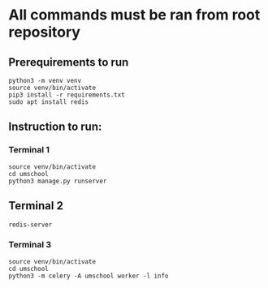 # All commands must be ran from root repository

## Prerequirements to run
```console
python3 -m venv venv
source venv/bin/activate
pip3 install -r requirements.txt
sudo apt install redis
```

## Instruction to run:

### Terminal 1
```console
source venv/bin/activate
cd umschool
python3 manage.py runserver
```

## Terminal 2
```console
redis-server
```

### Terminal 3
```console
source venv/bin/activate
cd umschool
python3 -m celery -A umschool worker -l info
```
